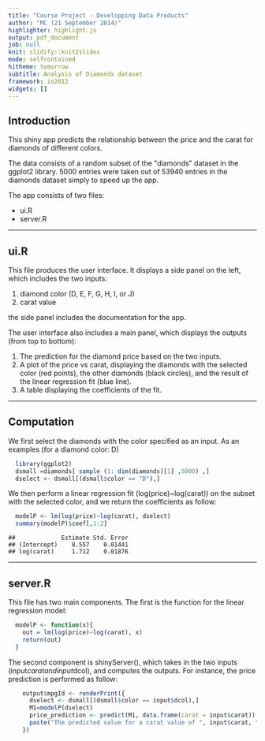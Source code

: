 ```yaml
---
title: "Course Project - Developping Data Products"
author: "MC (21 September 2014)"
highlighter: highlight.js
output: pdf_document
job: null
knit: slidify::knit2slides
mode: selfcontained
hitheme: tomorrow
subtitle: Analysis of Diamonds dataset
framework: io2012
widgets: []
---
```


## Introduction

This shiny app predicts the relationship between the price and the carat for diamonds of different colors.

The data consists of a random subset of the "diamonds" dataset in the ggplot2 library. 5000 entries were taken out of 53940 entries in the diamonds dataset simply to speed up the app.

The app consists of two files:
* ui.R
* server.R


---

## ui.R

This file produces the user interface.  It displays a side panel on the left, which includes the two inputs:  

1. diamond color (D, E, F, G, H, I, or J)
2. carat value

the side panel includes the documentation for the app.

The user interface also includes a main panel, which displays the outputs (from top to bottom):

1. The prediction for the diamond price based on the two inputs.
2. A plot of the price vs carat, displaying the diamonds with the selected color (red points), the other diamonds (black circles), and the result of the linear regression fit (blue line).
3. A table displaying the coefficients of the fit.

---

## Computation

We first select the diamonds with the color specified as an input.  As an examples (for a diamond color: D)


```r
  library(ggplot2)
  dsmall =diamonds[ sample (1: dim(diamonds)[1] ,5000) ,]
  dselect <- dsmall[(dsmall$color == "D"),]
```

We then perform a linear regression fit (log(price)~log(carat)) on the subset with the selected color, and we return the coefficients as follow:


```r
  modelP <- lm(log(price)~log(carat), dselect)
  summary(modelP)$coef[,1:2]
```

```
##             Estimate Std. Error
## (Intercept)    8.557    0.01441
## log(carat)     1.712    0.01876
```

---

## server.R

This file has two main components.  The first is the function for the linear regression model:


```r
  modelP <- function(x){
    out = lm(log(price)~log(carat), x)
    return(out)
  }
```

The second component is shinyServer(), which takes in the two inputs (input$carat and input$dcol), and computes the outputs.  For instance, the price prediction is performed as follow:


```r
    output$mpgId <- renderPrint({
      dselect <- dsmall[(dsmall$color == input$dcol),]
      M1=modelP(dselect)
      price_prediction <- predict(M1, data.frame(carat = input$carat))
      paste("The predicted value for a carat value of ", input$carat, " is $", price_prediction)
    })
```

